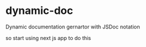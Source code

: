# dynamic-doc
Dynamic documentation gernartor with JSDoc notation


so start using next js app to do this
